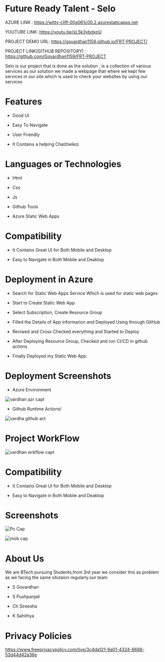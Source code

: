 # Future Ready Talent - Selo



AZURE LINK : https://witty-cliff-00a061c00.2.azurestaticapps.net

YOUTUBE LINK: https://youtu.be/xL5k3ybdxpU

PROJECT DEMO URL:  https://govardhan1159.github.io/FRT-PROJECT/


PROJECT LINK(GITHUB REPOSITORY) : https://github.com/Govardhan1159/FRT-PROJECT


Selo is our project that is done as the solution , is a collection of various services 
as our solution we made a webpage that where we kept few services in our site which is used to  check your websites by using our services


# Features
-  Good UI

-  Easy To Navigate

-  User Friendly

-  It Contains a helping Chat(twiko)



# Languages or Technologies

-  Html

-  Css

-  Js

-  Github Tools

-  Azure Static Web Apps

# Compatibility

 -  It Contains Great UI for Both Mobile and Desktop
 
 -  Easy to Navigate in Both Mobile and Deaktop

# Deployment in Azure

-  Search for Static Web Apps Service Which is used for static web pages

-  Start to Create Static Web App

-  Select Subscription, Create Resource Group 

-  Filled the Details of App informarion and Deployed Using through GitHub

-  Reviwed and Cross Checked everything and Started to Deploy 

-  After Deploying Resource Group, Checked and run CI/CD in github actions 

-  Finally Deployed my Static Web App.

# Deployment  Screenshots

- Azure Environment

![vardhan azr capt](https://user-images.githubusercontent.com/112303626/198864578-6236731f-6936-4a97-805e-98ed10041bdd.jpg)

- Github Runtime Actions!

![vardha github act](https://user-images.githubusercontent.com/112303626/198864598-78794690-21fc-42ad-983c-363bc3ca11b8.jpg)



# Project WorkFlow

![vardhan wrkflow capt](https://user-images.githubusercontent.com/112303626/198864669-3ff6874a-87bb-4ff5-9a88-dd8a7819147e.jpg)

# Compatibility
 -  It Contains Great UI for Both Mobile and Desktop
 
 -  Easy to Navigate in Both Mobile and Deaktop
 
# Screenshots
![Pc Cap](https://user-images.githubusercontent.com/112303626/198301201-75a19ef8-3ec0-4c4e-8a36-7ed6df816471.jpg)

![mob  cap](https://user-images.githubusercontent.com/112303626/198657791-aa952d9e-ee93-42e2-b7c7-f4553fdd7efb.jpg)


# About Us
We are BTech pursuing Students,from 3rd year we consider this as problem as we facing the same situtaion regularly.our team
-  S Govardhan

-  S Pushpanjali

-  Ch Sireesha

-  K Sahithya


# Privacy Policies 

https://www.freeprivacypolicy.com/live/3c4da121-9a01-4324-8688-53d44d42a36e
